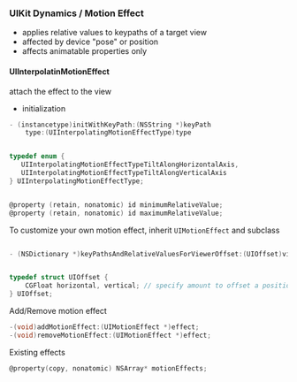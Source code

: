 ### UIKit Dynamics / Motion Effect 

* applies relative values to keypaths of a target view
* affected by device "pose" or position
* affects animatable properties only 


#### UIInterpolatinMotionEffect

attach the effect to the view

* initialization

```objective-c
- (instancetype)initWithKeyPath:(NSString *)keyPath 
    type:(UIInterpolatingMotionEffectType)type


typedef enum {
   UIInterpolatingMotionEffectTypeTiltAlongHorizontalAxis,
   UIInterpolatingMotionEffectTypeTiltAlongVerticalAxis
} UIInterpolatingMotionEffectType;


@property (retain, nonatomic) id minimumRelativeValue;
@property (retain, nonatomic) id maximumRelativeValue;
```

To customize your own motion effect, inherit `UIMotionEffect` and subclass
```objective-c

- (NSDictionary *)keyPathsAndRelativeValuesForViewerOffset:(UIOffset)viewerOffset


typedef struct UIOffset {
    CGFloat horizontal, vertical; // specify amount to offset a position, positive for right or down, negative for left or up
} UIOffset;
```

Add/Remove motion effect
```objective-c
-(void)addMotionEffect:(UIMotionEffect *)effect;
-(void)removeMotionEffect:(UIMotionEffect *)effect;
```

Existing effects 
```objective-c
@property(copy, nonatomic) NSArray* motionEffects;
```